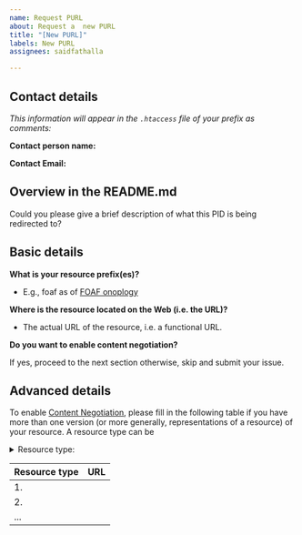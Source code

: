 ```yaml
---
name: Request PURL
about: Request a  new PURL
title: "[New PURL]"
labels: New PURL
assignees: saidfathalla

---
```

## Contact details
*This information will appear in the `.htaccess` file of your prefix as comments:*

**Contact person name:**

**Contact Email:**

## Overview in the README.md

Could you please give a brief description of what this PID is being redirected to?

## Basic details
**What is your resource prefix(es)?**

- E.g., foaf as of [FOAF onoplogy](http://xmlns.com/foaf/spec/) 

**Where is the resource located on the Web (i.e. the URL)?**

- The actual URL of the resource, i.e. a functional URL.

**Do you want to enable content negotiation?**

If yes, proceed to the next section otherwise, skip and submit your issue.

## Advanced details
To enable [Content Negotiation](https://en.wikipedia.org/wiki/Content_negotiation), please fill in the following table if you have more than one version  (or more generally, representations of a resource) of your resource.
A resource type can be

<details>
<summary>Resource type:</summary>
<ul>
     <li> RDF/XML</li>
     <li> TTL</li>
     <li> OWL</li>
     <li> N-triples</li>
     <li> N3</li>
     <li> HTML</li>
     <li> etc.</li>
</ul>
</details>
 
| Resource type     | URL |
| ---      | ---       |
| 1.          |          |
|  2.        |         |
|  ...        |         |

